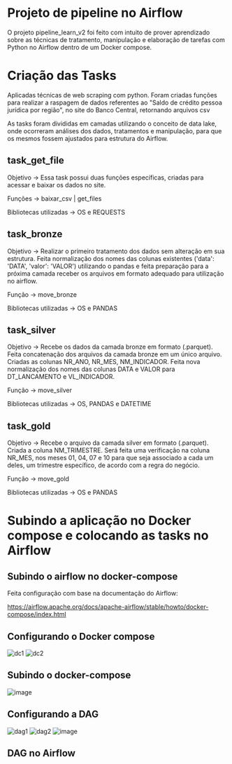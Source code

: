 # Projeto de pipeline no Airflow
O projeto pipeline_learn_v2 foi feito com intuito de prover aprendizado sobre as técnicas de tratamento, manipulação e elaboração 
de tarefas com Python no Airflow dentro de um Docker compose.

# Criação das Tasks
Aplicadas técnicas de web scraping com python. Foram criadas funções para realizar a raspagem de dados referentes ao "Saldo de crédito pessoa jurídica por região", no 
site do Banco Central, retornando arquivos csv

As tasks foram divididas em camadas utilizando o conceito de data lake, onde ocorreram análises dos dados, tratamentos e manipulação, para que os 
mesmos fossem ajustados para estrutura do Airflow. 


## task_get_file
Objetivo -> Essa task possui duas funções específicas, criadas para acessar e baixar os dados no site. 

Funções -> baixar_csv | get_files

Bibliotecas utilizadas -> OS e REQUESTS

## task_bronze
Objetivo -> Realizar o primeiro tratamento dos dados sem alteração em sua estrutura. Feita normalização dos nomes das colunas existentes ('data': 'DATA', 
'valor': 'VALOR') utilizando o pandas e feita preparação para a próxima camada receber os arquivos em formato adequado para utilização no airflow.

Função -> move_bronze

Bibliotecas utilizadas -> OS e PANDAS

## task_silver
Objetivo -> Recebe os dados da camada bronze em formato (.parquet). Feita concatenação dos arquivos da camada bronze em um único arquivo. 
Criadas as colunas NR_ANO, NR_MES, NM_INDICADOR. Feita nova normalização dos nomes das colunas DATA e VALOR para DT_LANCAMENTO e VL_INDICADOR.

Função -> move_silver

Bibliotecas utilizadas -> OS, PANDAS e DATETIME

## task_gold
Objetivo -> Recebe o arquivo da camada silver em formato (.parquet). Criada a coluna NM_TRIMESTRE. Será feita
uma verificação na coluna NR_MES, nos meses 01, 04, 07 e 10 para que seja associado a cada um deles, um trimestre específico, de acordo com a regra do negócio.

Função -> move_gold

Bibliotecas utilizadas -> OS e PANDAS

# Subindo a aplicação no Docker compose e colocando as tasks no Airflow
## Subindo o airflow no docker-compose

Feita configuração com base na documentação do Airflow: 

https://airflow.apache.org/docs/apache-airflow/stable/howto/docker-compose/index.html

## Configurando o Docker compose
![dc1](https://user-images.githubusercontent.com/108907292/201009319-f0a573ae-bdc5-4dcc-81ba-82b7153310e0.jpg)
![dc2](https://user-images.githubusercontent.com/108907292/201009329-1613eb99-ddf9-4bb2-869a-f4405a304506.jpg)

## Subindo o docker-compose

![image](https://user-images.githubusercontent.com/108907292/201006180-6bb8f810-40fe-4557-8b01-08b12ab5cc3d.png)

## Configurando a DAG
![dag1](https://user-images.githubusercontent.com/108907292/201008797-04119c0e-141c-46a5-965e-427ffc0caf33.jpg)
![dag2](https://user-images.githubusercontent.com/108907292/201008822-07c12454-a220-4703-949d-7fc95eab4c98.jpg)
![image](https://user-images.githubusercontent.com/108907292/201010011-973b63b8-d5f4-4070-accd-13f02b4a11d3.png)

## DAG no Airflow



